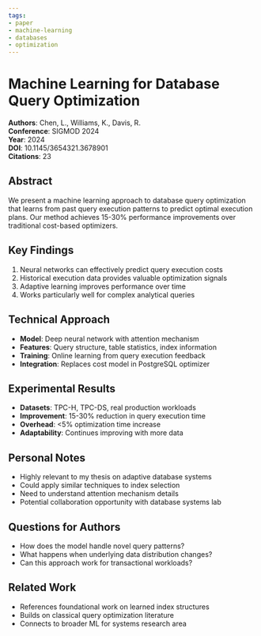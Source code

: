 ```yaml
---
tags:
- paper
- machine-learning
- databases
- optimization
---
```

# Machine Learning for Database Query Optimization

**Authors**: Chen, L., Williams, K., Davis, R.  
**Conference**: SIGMOD 2024  
**Year**: 2024  
**DOI**: 10.1145/3654321.3678901  
**Citations**: 23  

## Abstract
We present a machine learning approach to database query optimization that learns from past query execution patterns to predict optimal execution plans. Our method achieves 15-30% performance improvements over traditional cost-based optimizers.

## Key Findings
1. Neural networks can effectively predict query execution costs
2. Historical execution data provides valuable optimization signals
3. Adaptive learning improves performance over time
4. Works particularly well for complex analytical queries

## Technical Approach
- **Model**: Deep neural network with attention mechanism
- **Features**: Query structure, table statistics, index information
- **Training**: Online learning from query execution feedback
- **Integration**: Replaces cost model in PostgreSQL optimizer

## Experimental Results
- **Datasets**: TPC-H, TPC-DS, real production workloads
- **Improvement**: 15-30% reduction in query execution time
- **Overhead**: <5% optimization time increase
- **Adaptability**: Continues improving with more data

## Personal Notes
- Highly relevant to my thesis on adaptive database systems
- Could apply similar techniques to index selection
- Need to understand attention mechanism details
- Potential collaboration opportunity with database systems lab

## Questions for Authors
- How does the model handle novel query patterns?
- What happens when underlying data distribution changes?
- Can this approach work for transactional workloads?

## Related Work
- References foundational work on learned index structures
- Builds on classical query optimization literature
- Connects to broader ML for systems research area
